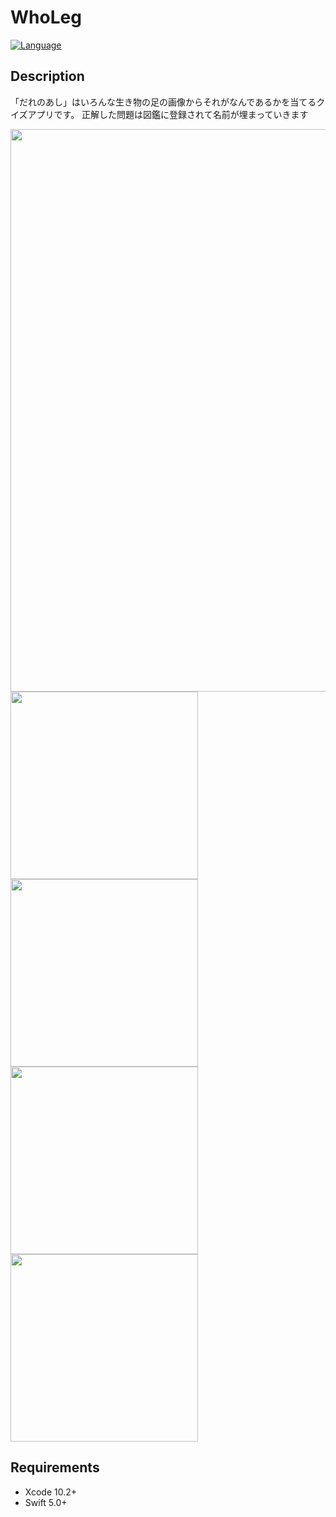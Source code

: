 # WhoLeg

[![Language](https://img.shields.io/badge/language-Swift%205.0-orange.svg)](https://swift.org)

## Description
「だれのあし」はいろんな生き物の足の画像からそれがなんであるかを当てるクイズアプリです。
正解した問題は図鑑に登録されて名前が埋まっていきます


<img src="https://user-images.githubusercontent.com/42649032/57971967-dfb6c880-79cf-11e9-8238-0d6ced3f3de5.png" width="900">

<img src="https://user-images.githubusercontent.com/42649032/58368364-04a6c080-7f27-11e9-9b0c-b0cd9cf17d7d.png" width="300"> 
<img src="https://user-images.githubusercontent.com/42649032/58368370-1be5ae00-7f27-11e9-8562-1dc8c713bfcf.png" width="300"> 
<img src="https://user-images.githubusercontent.com/42649032/58368373-1ee09e80-7f27-11e9-9be3-ed88d62ff413.png" width="300"> 
<img src="https://user-images.githubusercontent.com/42649032/58368365-0a040b00-7f27-11e9-8d84-a5ece31fc2b7.png" width="300">

## Requirements

- Xcode 10.2+
- Swift 5.0+
